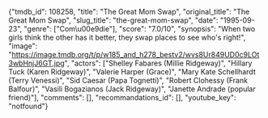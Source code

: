 {"tmdb_id": 108258, "title": "The Great Mom Swap", "original_title": "The Great Mom Swap", "slug_title": "the-great-mom-swap", "date": "1995-09-23", "genre": ["Com\u00e9die"], "score": "7.0/10", "synopsis": "When two girls think the other has it better, they swap places to see who's right!", "image": "https://image.tmdb.org/t/p/w185_and_h278_bestv2/wvs8Ur849UD0c9LOt3wbHnjJ6GT.jpg", "actors": ["Shelley Fabares (Millie Ridgeway)", "Hillary Tuck (Karen Ridgeway)", "Valerie Harper (Grace)", "Mary Kate Schellhardt (Terry Venessi)", "Sid Caesar (Papa Tognetti)", "Robert Clohessy (Frank Balfour)", "Vasili Bogazianos (Jack Ridgeway)", "Janette Andrade (popular friend)"], "comments": [], "recommandations_id": [], "youtube_key": "notfound"}